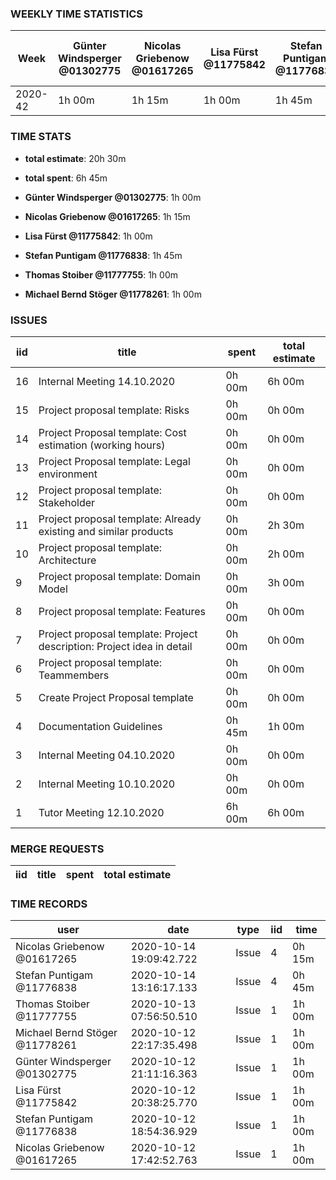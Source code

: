 ### WEEKLY TIME STATISTICS

|Week   |Günter Windsperger<br>@01302775|Nicolas Griebenow<br>@01617265|Lisa Fürst<br>@11775842|Stefan Puntigam<br>@11776838|Thomas Stoiber<br>@11777755|Michael Bernd Stöger<br>@11778261|
|---    |---                            |---                           |---                    |---                         |---                        |---                              |
|2020-42|1h 00m                         |1h 15m                        |1h 00m                 |1h 45m                      |1h 00m                     |1h 00m                           |

### TIME STATS

* **total estimate**: 20h 30m
* **total spent**: 6h 45m

* **Günter Windsperger @01302775**: 1h 00m
* **Nicolas Griebenow @01617265**: 1h 15m
* **Lisa Fürst @11775842**: 1h 00m
* **Stefan Puntigam @11776838**: 1h 45m
* **Thomas Stoiber @11777755**: 1h 00m
* **Michael Bernd Stöger @11778261**: 1h 00m

### ISSUES

|iid|title                                                                 |spent |total estimate|
|---|---                                                                   |---   |---           |
|16 |Internal Meeting 14.10.2020                                           |0h 00m|6h 00m        |
|15 |Project proposal template: Risks                                      |0h 00m|0h 00m        |
|14 |Project Proposal template: Cost estimation (working hours)            |0h 00m|0h 00m        |
|13 |Project Proposal template: Legal environment                          |0h 00m|0h 00m        |
|12 |Project proposal template: Stakeholder                                |0h 00m|0h 00m        |
|11 |Project proposal template: Already existing and similar products      |0h 00m|2h 30m        |
|10 |Project proposal template: Architecture                               |0h 00m|2h 00m        |
|9  |Project proposal template: Domain Model                               |0h 00m|3h 00m        |
|8  |Project proposal template: Features                                   |0h 00m|0h 00m        |
|7  |Project proposal template: Project description: Project idea in detail|0h 00m|0h 00m        |
|6  |Project proposal template: Teammembers                                |0h 00m|0h 00m        |
|5  |Create Project Proposal template                                      |0h 00m|0h 00m        |
|4  |Documentation Guidelines                                              |0h 45m|1h 00m        |
|3  |Internal Meeting 04.10.2020                                           |0h 00m|0h 00m        |
|2  |Internal Meeting 10.10.2020                                           |0h 00m|0h 00m        |
|1  |Tutor Meeting 12.10.2020                                              |6h 00m|6h 00m        |

### MERGE REQUESTS

|iid|title|spent|total estimate|
|---|---  |---  |---           |

### TIME RECORDS

|user                          |date                   |type |iid|time  |
|---                           |---                    |---  |---|---   |
|Nicolas Griebenow @01617265   |2020-10-14 19:09:42.722|Issue|4  |0h 15m|
|Stefan Puntigam @11776838     |2020-10-14 13:16:17.133|Issue|4  |0h 45m|
|Thomas Stoiber @11777755      |2020-10-13 07:56:50.510|Issue|1  |1h 00m|
|Michael Bernd Stöger @11778261|2020-10-12 22:17:35.498|Issue|1  |1h 00m|
|Günter Windsperger @01302775  |2020-10-12 21:11:16.363|Issue|1  |1h 00m|
|Lisa Fürst @11775842          |2020-10-12 20:38:25.770|Issue|1  |1h 00m|
|Stefan Puntigam @11776838     |2020-10-12 18:54:36.929|Issue|1  |1h 00m|
|Nicolas Griebenow @01617265   |2020-10-12 17:42:52.763|Issue|1  |1h 00m|
